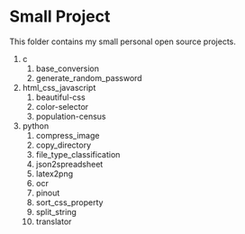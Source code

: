 # Small Project

This folder contains my small personal open source projects.

1.  c
    1.  base_conversion
    2.  generate_random_password
2.  html_css_javascript
    1.  beautiful-css
    2.  color-selector
    3.  population-census
3.  python
    1.  compress_image
    2.  copy_directory
    3.  file_type_classification
    4.  json2spreadsheet
    5.  latex2png
    6.  ocr
    7.  pinout
    8.  sort_css_property
    9.  split_string
    10.  translator

